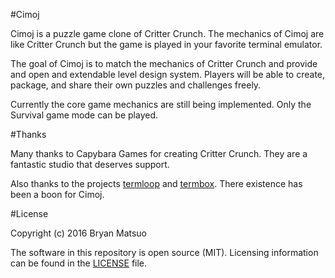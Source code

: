#Cimoj

Cimoj is a puzzle game clone of Critter Crunch.  The mechanics of Cimoj are
like Critter Crunch but the game is played in your favorite terminal emulator.

The goal of Cimoj is to match the mechanics of Critter Crunch and provide and
open and extendable level design system.  Players will be able to create,
package, and share their own puzzles and challenges freely.

Currently the core game mechanics are still being implemented.  Only the
Survival game mode can be played.

#Thanks

Many thanks to Capybara Games for creating Critter Crunch.  They are a
fantastic studio that deserves support.  

Also thanks to the projects [termloop](https://github.com/JoelOtter/termloop)
and [termbox](https://github.com/nsf/termbox).  There existence has been a boon
for Cimoj.

#License

Copyright (c) 2016 Bryan Matsuo

The software in this repository is open source (MIT).  Licensing information
can be found in the [LICENSE](../LICENSE) file.
